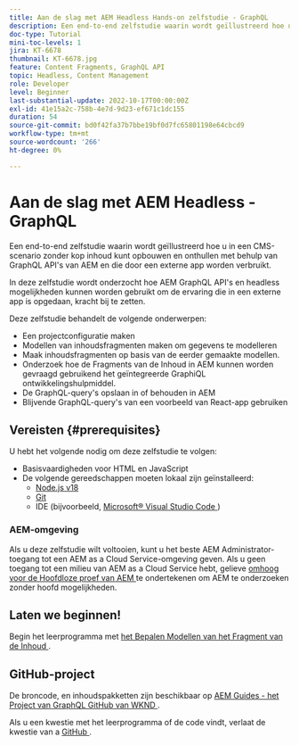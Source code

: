```yaml
---
title: Aan de slag met AEM Headless Hands-on zelfstudie - GraphQL
description: Een end-to-end zelfstudie waarin wordt geïllustreerd hoe u inhoud kunt samenstellen en beschikbaar maken met AEM GraphQL API's.
doc-type: Tutorial
mini-toc-levels: 1
jira: KT-6678
thumbnail: KT-6678.jpg
feature: Content Fragments, GraphQL API
topic: Headless, Content Management
role: Developer
level: Beginner
last-substantial-update: 2022-10-17T00:00:00Z
exl-id: 41e15a2c-758b-4e7d-9d23-ef671c1dc155
duration: 54
source-git-commit: bd0f42fa37b7bbe19bf0d7fc65801198e64cbcd9
workflow-type: tm+mt
source-wordcount: '266'
ht-degree: 0%

---
```


# Aan de slag met AEM Headless - GraphQL

Een end-to-end zelfstudie waarin wordt geïllustreerd hoe u in een CMS-scenario zonder kop inhoud kunt opbouwen en onthullen met behulp van GraphQL API&#39;s van AEM en die door een externe app worden verbruikt.

In deze zelfstudie wordt onderzocht hoe AEM GraphQL API&#39;s en headless mogelijkheden kunnen worden gebruikt om de ervaring die in een externe app is opgedaan, kracht bij te zetten.

Deze zelfstudie behandelt de volgende onderwerpen:

* Een projectconfiguratie maken
* Modellen van inhoudsfragmenten maken om gegevens te modelleren
* Maak inhoudsfragmenten op basis van de eerder gemaakte modellen.
* Onderzoek hoe de Fragments van de Inhoud in AEM kunnen worden gevraagd gebruikend het geïntegreerde GraphiQL ontwikkelingshulpmiddel.
* De GraphQL-query&#39;s opslaan in of behouden in AEM
* Blijvende GraphQL-query&#39;s van een voorbeeld van React-app gebruiken

## Vereisten {#prerequisites}

U hebt het volgende nodig om deze zelfstudie te volgen:

* Basisvaardigheden voor HTML en JavaScript
* De volgende gereedschappen moeten lokaal zijn geïnstalleerd:
   * [ Node.js v18 ](https://nodejs.org/)
   * [ Git ](https://git-scm.com/)
   * IDE (bijvoorbeeld, [ Microsoft® Visual Studio Code ](https://code.visualstudio.com/))

### AEM-omgeving

Als u deze zelfstudie wilt voltooien, kunt u het beste AEM Administrator-toegang tot een AEM as a Cloud Service-omgeving geven. Als u geen toegang tot een milieu van AEM as a Cloud Service hebt, gelieve [ omhoog voor de Hoofdloze proef van AEM ](https://commerce.adobe.com/business-trial/sign-up?items%5B0%5D%5Bid%5D=649A1AF5CBC5467A25E84F2561274821&amp;cli=headless_exl_banner_campaign&amp;co=US&amp;lang=en) te ondertekenen om AEM te onderzoeken zonder hoofd mogelijkheden.

## Laten we beginnen!

Begin het leerprogramma met [ het Bepalen Modellen van het Fragment van de Inhoud ](content-fragment-models.md).

## GitHub-project

De broncode, en inhoudspakketten zijn beschikbaar op [ AEM Guides - het Project van GraphQL GitHub van WKND ](https://github.com/adobe/aem-guides-wknd-graphql).

Als u een kwestie met het leerprogramma of de code vindt, verlaat de kwestie van a [ GitHub ](https://github.com/adobe/aem-guides-wknd-graphql/issues).
